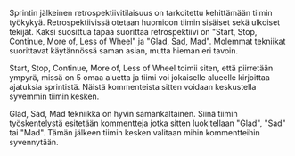 Sprintin jälkeinen retrospektiivitilaisuus on tarkoitettu kehittämään tiimin työkykyä. Retrospektiivissä otetaan huomioon tiimin sisäiset sekä ulkoiset tekijät. Kaksi suosittua tapaa suorittaa retrospektiivi on "Start, Stop, Continue, More of, Less of Wheel" ja "Glad, Sad, Mad". Molemmat tekniikat suorittavat käytännössä saman asian, mutta hieman eri tavoin. 

Start, Stop, Continue, More of, Less of Wheel toimii siten, että piirretään ympyrä, missä on 5 omaa aluetta ja tiimi voi jokaiselle alueelle kirjoittaa ajatuksia sprintistä. Näistä kommenteista sitten voidaan keskustella syvemmin tiimin kesken.

Glad, Sad, Mad tekniikka on hyvin samankaltainen. Siinä tiimin työskentelystä esitetään kommentteja jotka sitten luokitellaan "Glad", "Sad" tai "Mad". Tämän jälkeen tiimin kesken valitaan mihin kommentteihin syvennytään. 